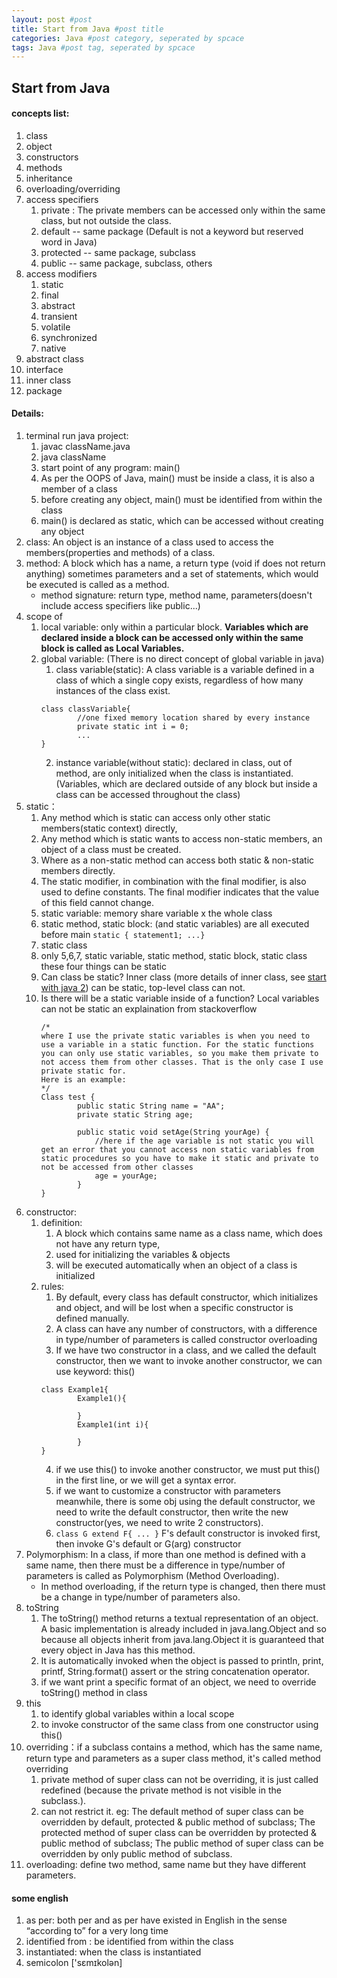 ```yaml
---
layout: post #post
title: Start from Java #post title
categories: Java #post category, seperated by spcace
tags: Java #post tag, seperated by spcace
---
```


## Start from Java

#### concepts list:
1. class
2. object
3. constructors
4. methods
5. inheritance
6. overloading/overriding
7. access specifiers
    1. private : The private members can be accessed only within the same class, but not outside the class.
    2. default -- same package (Default is not a keyword but reserved word in Java)
    3. protected -- same package, subclass
    4. public -- same package, subclass, others
8. access modifiers
    1. static 
    2. final
    3. abstract
    4. transient
    5. volatile
    6. synchronized
    7. native
9. abstract class
10. interface
11. inner class
12. package 

#### Details:
1. terminal run java project:
    1. javac className.java
    2. java className
    3. start point of any program: main()
    1. As per the OOPS of Java, main() must be inside a class, it is also a member of a class
    2. before creating any object, main() must be identified from within the class
    3. main() is declared as static, which can be accessed without creating any object
4. class: An object is an instance of a class used to access the members(properties and methods) of a class.
5. method: A block which has a name, a return type (void if does not return anything) sometimes parameters and a set of statements, which would be executed is called as a method. 
    - method signature: return type, method name, parameters(doesn't include access specifiers like public...)
2.  scope of 
    1. local variable: only within a particular block. **Variables which are declared inside a block can be accessed only within the same block is called as Local Variables.**
    2. global variable: (There is no direct concept of global variable in java) 
        1. class variable(static): A class variable is a variable defined in a class of which a single copy exists, regardless of how many instances of the class exist.
        ```
        class classVariable{
                //one fixed memory location shared by every instance
                private static int i = 0;
                ...
        }
        ```
        2. instance variable(without static): declared in class, out of method, are only initialized when the class is instantiated.(Variables, which are  declared outside of any block but inside a class can be accessed throughout the class)
6. static：
    1. Any method which is static can access only other static members(static context)  directly,
    2. Any method which is static wants to access non-static members, an object of a class must be created.
    3. Where as a non-static method can access both static & non-static members directly. 
    4. The static modifier, in combination with the final modifier, is also used to define constants. The final modifier indicates that the value of this field cannot change.
    5. static variable: memory share variable x the whole class
    6. static method, static block: (and static variables) are all executed before main `static { statement1; ...}`
    7. static class
    8. only 5,6,7, static variable, static method, static block, static class these four things can be static 
    9. Can class be static?
        Inner class (more details of inner class, see [start with java 2](http://xy7313.github.io/java/2017/04/04/Start-with-JAVA2/)) can be static, top-level class can not.
    10. Is there will be a static variable inside of a function?
        Local variables can not be static
        an explaination from stackoverflow
        ```
        /*
        where I use the private static variables is when you need to use a variable in a static function. For the static functions you can only use static variables, so you make them private to not access them from other classes. That is the only case I use private static for.
        Here is an example:
        */
        Class test {
                public static String name = "AA";
                private static String age;

                public static void setAge(String yourAge) {
                    //here if the age variable is not static you will get an error that you cannot access non static variables from static procedures so you have to make it static and private to not be accessed from other classes
                    age = yourAge;
                }
        }
        ```
7. constructor:
    1. definition:
        1. A block which contains same name as a class name, which does not have any return type,
        2. used for initializing the variables & objects
        3. will be executed automatically when an object of a class is initialized
    2. rules:
        1. By default, every class has default constructor, which initializes and object, and will be lost when a specific constructor is defined manually.
        2. A class can have any number of constructors, with a difference in type/number of parameters is called constructor overloading
        3. If we have two constructor in a class, and we called the default constructor, then we want to invoke another constructor, we can use keyword: this()
        ```
        class Example1{
                Example1(){

                }
                Example1(int i){

                }
        }
        ```
        4. if we use this() to invoke another constructor, we must put this() in the first line, or we will get a syntax error. 
        5. if we want to customize a constructor with parameters meanwhile, there is some obj using the default constructor, we need to write the default constructor, then write the new constructor(yes, we need to write 2 constructors).
        6. `class G extend F{ ... }` F's default constructor is invoked first, then invoke G's default or G(arg) constructor
8. Polymorphism: In a class, if more than one method is defined with a same name, then there must be a difference in type/number of parameters is called as Polymorphism (Method Overloading).
    - In method overloading, if the return type is changed, then there must be a change in type/number of parameters also.
9. toString
    1. The toString() method returns a textual representation of an object. A basic implementation is already included in java.lang.Object and so because all objects inherit from java.lang.Object it is guaranteed that every object in Java has this method.
    2. It is automatically invoked when the object is passed to println, print, printf, String.format() assert or the string concatenation operator. 
    3. if we want print a specific format of an object, we need to override toString() method in class
10. this
    1. to identify global variables within a local scope
    2. to invoke constructor of the same class from one constructor using this()
11. overriding：if a subclass contains a method, which has the same name, return type and parameters as a super class method, it's called method overriding
    1. private method of super class can not be overriding, it is just called redefined (because the private method is not visible in the subclass.).
    2. can not restrict it. eg: The default method of super class can be overridden by default, protected & public method of subclass; The protected method of super class can be overridden by protected & public method of subclass; The public method of super class can be overridden by only public method of subclass.
12. overloading: define two method, same name but they have different parameters.









#### some english
1. as per: both per and as per have existed in English in the sense “according to” for a very long time
2. identified from : be identified from within the class
3. instantiated: when the class is instantiated
4. semicolon  ['sɛmɪkolən] 